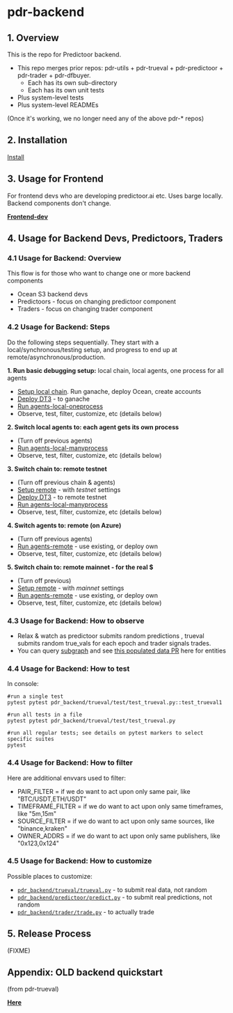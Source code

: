 <!--
Copyright 2023 Ocean Protocol Foundation
SPDX-License-Identifier: Apache-2.0
-->

# pdr-backend

## 1. Overview

This is the repo for Predictoor backend.

- This repo merges prior repos: pdr-utils + pdr-trueval + pdr-predictoor + pdr-trader + pdr-dfbuyer.
  - Each has its own sub-directory
  - Each has its own unit tests
- Plus system-level tests
- Plus system-level READMEs

(Once it's working, we no longer need any of the above pdr-* repos)

## 2. Installation

[Install](READMEs/install.md)

## 3. Usage for Frontend

For frontend devs who are developing predictoor.ai etc. Uses barge locally. Backend components don't change.

**[Frontend-dev](READMEs/frontend-dev.md)**

## 4. Usage for Backend Devs, Predictoors, Traders

### 4.1 Usage for Backend: Overview

This flow is for those who want to change one or more backend components
- Ocean S3 backend devs
- Predictoors - focus on changing predictoor component
- Traders - focus on changing trader component

### 4.2 Usage for Backend: Steps

Do the following steps sequentially. They start with a local/synchronous/testing setup, and progress to end up at remote/asynchronous/production. 

**1. Run basic debugging setup:** local chain, local agents, one process for all agents
  - [Setup local chain](READMEs/setup-local.md). Run ganache, deploy Ocean, create accounts
  - [Deploy DT3](READMEs/deploy-dt3.md) - to ganache
  - [Run agents-local-oneprocess](READMEs/agents-local-oneprocess.md)
  - Observe, test, filter, customize, etc (details below)

**2. Switch local agents to: each agent gets its own process**
  - (Turn off previous agents)
  - [Run agents-local-manyprocess](READMEs/agents-local-manyprocess.md)
  - Observe, test, filter, customize, etc (details below)

**3. Switch chain to: remote testnet**
  - (Turn off previous chain & agents)
  - [Setup remote](READMEs/setup-remote.md) - with *testnet* settings
  - [Deploy DT3](READMEs/deploy-dt3.md) - to remote testnet
  - [Run agents-local-manyprocess](READMEs/agents-local-manyprocess.md)
  - Observe, test, filter, customize, etc (details below)

**4. Switch agents to: remote (on Azure)**
  - (Turn off previous agents)
  - [Run agents-remote](READMEs/agents-remote.md) - use existing, or deploy own
  - Observe, test, filter, customize, etc (details below)

**5. Switch chain to: remote mainnet - for the real $**
  - (Turn off previous)
  - [Setup remote](READMEs/setup-remote.md) - with *mainnet* settings
  - [Run agents-remote](READMEs/agents-remote.md) - use existing, or deploy own
  - Observe, test, filter, customize, etc (details below)

### 4.3 Usage for Backend: How to observe

- Relax & watch as predictoor submits random predictions , trueval submits random true_vals for each epoch and trader signals trades.
- You can query [subgraph](http://172.15.0.15:8000/subgraphs/name/oceanprotocol/ocean-subgraph/graphql) and see [this populated data PR](https://github.com/oceanprotocol/ocean-subgraph/pull/678) here for entities 

### 4.4 Usage for Backend: How to test

In console:
```console
#run a single test
pytest pytest pdr_backend/trueval/test/test_trueval.py::test_trueval1

#run all tests in a file
pytest pytest pdr_backend/trueval/test/test_trueval.py

#run all regular tests; see details on pytest markers to select specific suites
pytest
```

### 4.4 Usage for Backend: How to filter

Here are additional envvars used to filter:

- PAIR_FILTER = if we do want to act upon only same pair, like  "BTC/USDT,ETH/USDT"
- TIMEFRAME_FILTER = if we do want to act upon only same timeframes, like  "5m,15m"
- SOURCE_FILTER = if we do want to act upon only same sources, like  "binance,kraken"
- OWNER_ADDRS = if we do want to act upon only same publishers, like  "0x123,0x124"

### 4.5 Usage for Backend: How to customize

Possible places to customize:
- [`pdr_backend/trueval/trueval.py`](pdr_backend/trueval/trueval.py) - to submit real data, not random
- [`pdr_backend/predictoor/predict.py`](pdr_backend/predictoor/predict.py) - to submit real predictions, not random
- [`pdr_backend/trader/trade.py`](pdr_backend/trader/trade.py) - to actually trade


## 5. Release Process

(FIXME)


## Appendix: OLD backend quickstart

(from pdr-trueval)

**[Here](READMEs/backend-dev-local.md)** 
